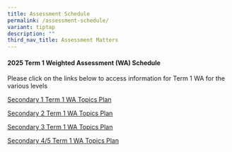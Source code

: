 ```yaml
---
title: Assessment Schedule
permalink: /assessment-schedule/
variant: tiptap
description: ""
third_nav_title: Assessment Matters
---
```

<h4>2025 Term 1 Weighted Assessment (WA) Schedule </h4>
<p></p>
<p>Please click on the links below to access information for Term 1 WA for
the various levels</p>
<p><a href="/files/Sec_1_2025_Term_1_WA_Topic_Plan.pdf" rel="noopener noreferrer nofollow" target="_blank">Secondary 1 Term 1 WA Topics Plan</a>
</p>
<p><a href="/files/Sec_2_2025_Term_1_WA_Topic_Plan.pdf" rel="noopener nofollow" target="_blank">Secondary 2 Term 1 WA Topics Plan</a>
</p>
<p><a href="/files/Sec_3_2025_Term_1_WA_Topic_Plan.pdf" rel="noopener nofollow" target="_blank">Secondary 3 Term 1 WA Topics Plan</a>
</p>
<p><a href="/files/Sec_4_5_2025_Term_1_WA_Topic_Plan.pdf" rel="noopener nofollow" target="_blank">Secondary 4/5 Term 1 WA Topics Plan</a>
</p>
<p></p>
<p></p>